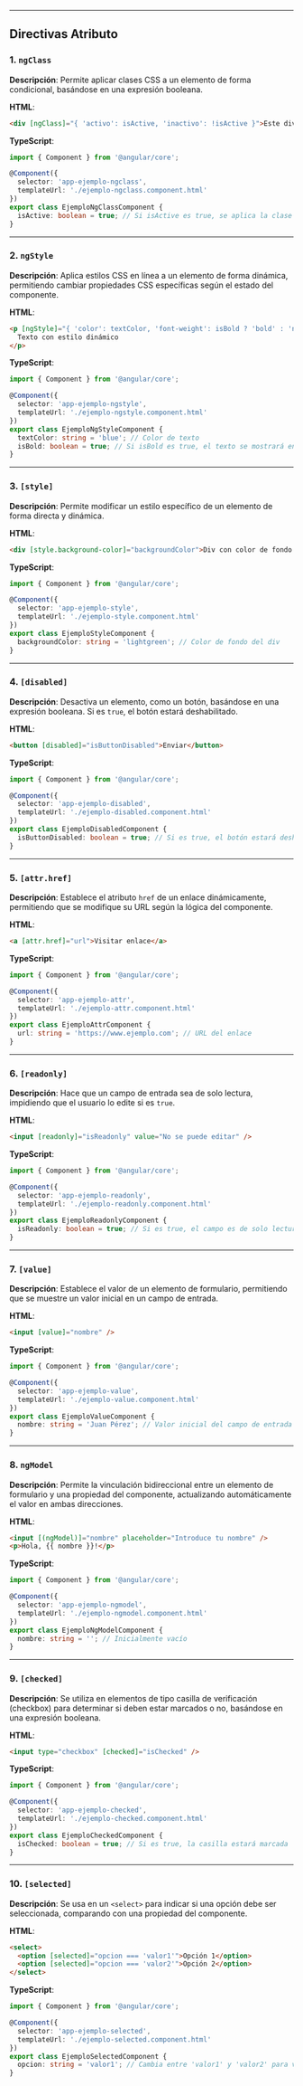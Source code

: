 
---
## Directivas Atributo

### 1. `ngClass`

**Descripción**: Permite aplicar clases CSS a un elemento de forma condicional, basándose en una expresión booleana.

**HTML**:
```html
<div [ngClass]="{ 'activo': isActive, 'inactivo': !isActive }">Este div cambia de clase</div>
```

**TypeScript**:
```typescript
import { Component } from '@angular/core';

@Component({
  selector: 'app-ejemplo-ngclass',
  templateUrl: './ejemplo-ngclass.component.html'
})
export class EjemploNgClassComponent {
  isActive: boolean = true; // Si isActive es true, se aplica la clase 'activo'
}
```

---

### 2. `ngStyle`

**Descripción**: Aplica estilos CSS en línea a un elemento de forma dinámica, permitiendo cambiar propiedades CSS específicas según el estado del componente.

**HTML**:
```html
<p [ngStyle]="{ 'color': textColor, 'font-weight': isBold ? 'bold' : 'normal' }">
  Texto con estilo dinámico
</p>
```

**TypeScript**:
```typescript
import { Component } from '@angular/core';

@Component({
  selector: 'app-ejemplo-ngstyle',
  templateUrl: './ejemplo-ngstyle.component.html'
})
export class EjemploNgStyleComponent {
  textColor: string = 'blue'; // Color de texto
  isBold: boolean = true; // Si isBold es true, el texto se mostrará en negrita
}
```

---

### 3. `[style]`

**Descripción**: Permite modificar un estilo específico de un elemento de forma directa y dinámica.

**HTML**:
```html
<div [style.background-color]="backgroundColor">Div con color de fondo dinámico</div>
```

**TypeScript**:
```typescript
import { Component } from '@angular/core';

@Component({
  selector: 'app-ejemplo-style',
  templateUrl: './ejemplo-style.component.html'
})
export class EjemploStyleComponent {
  backgroundColor: string = 'lightgreen'; // Color de fondo del div
}
```

---

### 4. `[disabled]`

**Descripción**: Desactiva un elemento, como un botón, basándose en una expresión booleana. Si es `true`, el botón estará deshabilitado.

**HTML**:
```html
<button [disabled]="isButtonDisabled">Enviar</button>
```

**TypeScript**:
```typescript
import { Component } from '@angular/core';

@Component({
  selector: 'app-ejemplo-disabled',
  templateUrl: './ejemplo-disabled.component.html'
})
export class EjemploDisabledComponent {
  isButtonDisabled: boolean = true; // Si es true, el botón estará deshabilitado
}
```

---

### 5. `[attr.href]`

**Descripción**: Establece el atributo `href` de un enlace dinámicamente, permitiendo que se modifique su URL según la lógica del componente.

**HTML**:
```html
<a [attr.href]="url">Visitar enlace</a>
```

**TypeScript**:
```typescript
import { Component } from '@angular/core';

@Component({
  selector: 'app-ejemplo-attr',
  templateUrl: './ejemplo-attr.component.html'
})
export class EjemploAttrComponent {
  url: string = 'https://www.ejemplo.com'; // URL del enlace
}
```

---

### 6. `[readonly]`

**Descripción**: Hace que un campo de entrada sea de solo lectura, impidiendo que el usuario lo edite si es `true`.

**HTML**:
```html
<input [readonly]="isReadonly" value="No se puede editar" />
```

**TypeScript**:
```typescript
import { Component } from '@angular/core';

@Component({
  selector: 'app-ejemplo-readonly',
  templateUrl: './ejemplo-readonly.component.html'
})
export class EjemploReadonlyComponent {
  isReadonly: boolean = true; // Si es true, el campo es de solo lectura
}
```

---

### 7. `[value]`

**Descripción**: Establece el valor de un elemento de formulario, permitiendo que se muestre un valor inicial en un campo de entrada.

**HTML**:
```html
<input [value]="nombre" />
```

**TypeScript**:
```typescript
import { Component } from '@angular/core';

@Component({
  selector: 'app-ejemplo-value',
  templateUrl: './ejemplo-value.component.html'
})
export class EjemploValueComponent {
  nombre: string = 'Juan Pérez'; // Valor inicial del campo de entrada
}
```

---

### 8. `ngModel`

**Descripción**: Permite la vinculación bidireccional entre un elemento de formulario y una propiedad del componente, actualizando automáticamente el valor en ambas direcciones.

**HTML**:
```html
<input [(ngModel)]="nombre" placeholder="Introduce tu nombre" />
<p>Hola, {{ nombre }}!</p>
```

**TypeScript**:
```typescript
import { Component } from '@angular/core';

@Component({
  selector: 'app-ejemplo-ngmodel',
  templateUrl: './ejemplo-ngmodel.component.html'
})
export class EjemploNgModelComponent {
  nombre: string = ''; // Inicialmente vacío
}
```

---

### 9. `[checked]`

**Descripción**: Se utiliza en elementos de tipo casilla de verificación (checkbox) para determinar si deben estar marcados o no, basándose en una expresión booleana.

**HTML**:
```html
<input type="checkbox" [checked]="isChecked" />
```

**TypeScript**:
```typescript
import { Component } from '@angular/core';

@Component({
  selector: 'app-ejemplo-checked',
  templateUrl: './ejemplo-checked.component.html'
})
export class EjemploCheckedComponent {
  isChecked: boolean = true; // Si es true, la casilla estará marcada
}
```

---

### 10. `[selected]`

**Descripción**: Se usa en un `<select>` para indicar si una opción debe ser seleccionada, comparando con una propiedad del componente.

**HTML**:
```html
<select>
  <option [selected]="opcion === 'valor1'">Opción 1</option>
  <option [selected]="opcion === 'valor2'">Opción 2</option>
</select>
```

**TypeScript**:
```typescript
import { Component } from '@angular/core';

@Component({
  selector: 'app-ejemplo-selected',
  templateUrl: './ejemplo-selected.component.html'
})
export class EjemploSelectedComponent {
  opcion: string = 'valor1'; // Cambia entre 'valor1' y 'valor2' para ver la selección
}
```


